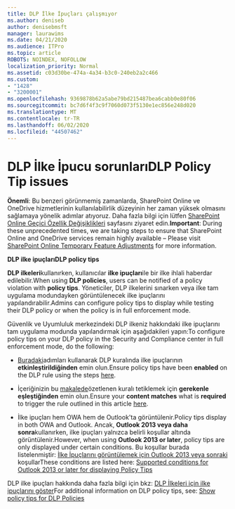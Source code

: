 ```yaml
---
title: DLP İlke İpuçları çalışmıyor
ms.author: deniseb
author: denisebmsft
manager: laurawims
ms.date: 04/21/2020
ms.audience: ITPro
ms.topic: article
ROBOTS: NOINDEX, NOFOLLOW
localization_priority: Normal
ms.assetid: c03d30be-474a-4a34-b3c0-240eb2a2c466
ms.custom:
- "1428"
- "3200001"
ms.openlocfilehash: 9369878b62a5abe79bd215487bea6cabb0e80f06
ms.sourcegitcommit: bc7d6f4f3c9f7060d073f5130e1ec856e248d020
ms.translationtype: MT
ms.contentlocale: tr-TR
ms.lasthandoff: 06/02/2020
ms.locfileid: "44507462"
---
```

# <a name="dlp-policy-tip-issues"></a><span data-ttu-id="35d93-102">DLP İlke İpucu sorunları</span><span class="sxs-lookup"><span data-stu-id="35d93-102">DLP Policy Tip issues</span></span>

<span data-ttu-id="35d93-103">**Önemli**: Bu benzeri görünmemiş zamanlarda, SharePoint Online ve OneDrive hizmetlerinin kullanılabilirlik düzeyinin her zaman yüksek olmasını sağlamaya yönelik adımlar atıyoruz. Daha fazla bilgi için lütfen [SharePoint Online Geçici Özellik Değişiklikleri](https://aka.ms/ODSPAdjustments) sayfasını ziyaret edin.</span><span class="sxs-lookup"><span data-stu-id="35d93-103">**Important**: During these unprecedented times, we are taking steps to ensure that SharePoint Online and OneDrive services remain highly available – Please visit [SharePoint Online Temporary Feature Adjustments](https://aka.ms/ODSPAdjustments) for more information.</span></span>

<span data-ttu-id="35d93-104">**DLP ilke ipuçları**</span><span class="sxs-lookup"><span data-stu-id="35d93-104">**DLP policy tips**</span></span>

<span data-ttu-id="35d93-105">**DLP ilkeleri**kullanırken, kullanıcılar **ilke ipuçları**ile bir ilke ihlali haberdar edilebilir.</span><span class="sxs-lookup"><span data-stu-id="35d93-105">When using **DLP policies**, users can be notified of a policy violation with **policy tips**.</span></span> <span data-ttu-id="35d93-106">Yöneticiler, DLP ilkelerini sınarken veya ilke tam uygulama modundayken görüntülenecek ilke ipuçlarını yapılandırabilir.</span><span class="sxs-lookup"><span data-stu-id="35d93-106">Admins can configure policy tips to display while testing their DLP policy or when the policy is in full enforcement mode.</span></span>
  
<span data-ttu-id="35d93-107">Güvenlik ve Uyumluluk merkezindeki DLP ilkeniz hakkındaki ilke ipuçlarını tam uygulama modunda yapılandırmak için aşağıdakileri yapın:</span><span class="sxs-lookup"><span data-stu-id="35d93-107">To configure policy tips on your DLP policy in the Security and Compliance center in full enforcement mode, do the following:</span></span>
  
- <span data-ttu-id="35d93-108">[Buradaki](https://docs.microsoft.com/microsoft-365/compliance/use-notifications-and-policy-tips)adımları kullanarak DLP kuralında ilke ipuçlarının **etkinleştirildiğinden** emin olun.</span><span class="sxs-lookup"><span data-stu-id="35d93-108">Ensure policy tips have been **enabled** on the DLP rule using the steps [here](https://docs.microsoft.com/microsoft-365/compliance/use-notifications-and-policy-tips).</span></span>

- <span data-ttu-id="35d93-109">İçeriğinizin bu [makalede](https://docs.microsoft.com/microsoft-365/compliance/sensitive-information-type-entity-definitions)özetlenen kuralı tetiklemek için **gerekenle** **eşleştiğinden** emin olun.</span><span class="sxs-lookup"><span data-stu-id="35d93-109">Ensure your **content matches** what is **required** to trigger the rule outlined in this article [here](https://docs.microsoft.com/microsoft-365/compliance/sensitive-information-type-entity-definitions).</span></span>

- <span data-ttu-id="35d93-110">İlke ipuçları hem OWA hem de Outlook'ta görüntülenir.</span><span class="sxs-lookup"><span data-stu-id="35d93-110">Policy tips display in both OWA and Outlook.</span></span> <span data-ttu-id="35d93-111">Ancak, **Outlook 2013 veya daha sonra**kullanırken, ilke ipuçları yalnızca belirli koşullar altında görüntülenir.</span><span class="sxs-lookup"><span data-stu-id="35d93-111">However, when using **Outlook 2013 or later**, policy tips are only displayed under certain conditions.</span></span> <span data-ttu-id="35d93-112">Bu koşullar burada listelenmiştir: [İlke İpuçlarını görüntülemek için Outlook 2013 veya sonraki](https://docs.microsoft.com/microsoft-365/compliance/use-notifications-and-policy-tips) koşullar</span><span class="sxs-lookup"><span data-stu-id="35d93-112">These conditions are listed here: [Supported conditions for Outlook 2013 or later for displaying Policy Tips](https://docs.microsoft.com/microsoft-365/compliance/use-notifications-and-policy-tips)</span></span>

<span data-ttu-id="35d93-113">DLP ilke ipuçları hakkında daha fazla bilgi için bkz: [DLP İlkeleri için ilke ipuçlarını göster](https://docs.microsoft.com/microsoft-365/compliance/use-notifications-and-policy-tips)</span><span class="sxs-lookup"><span data-stu-id="35d93-113">For additional information on DLP policy tips, see: [Show policy tips for DLP Policies](https://docs.microsoft.com/microsoft-365/compliance/use-notifications-and-policy-tips)</span></span>
  